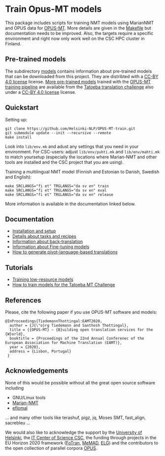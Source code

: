 # Train Opus-MT models

This package includes scripts for training NMT models using MarianNMT and OPUS data for [OPUS-MT](https://github.com/Helsinki-NLP/Opus-MT). More details are given in the [Makefile](Makefile) but documentation needs to be improved. Also, the targets require a specific environment and right now only work well on the CSC HPC cluster in Finland.


## Pre-trained models

The subdirectory [models](https://github.com/Helsinki-NLP/Opus-MT-train/tree/master/models) contains information about pre-trained models that can be downloaded from this project. They are distribted with a [CC-BY 4.0 license](https://creativecommons.org/licenses/by/4.0/) license. [More pre-trained models](https://github.com/Helsinki-NLP/Tatoeba-Challenge/blob/master/results/tatoeba-results-all.md) trained with the [OPUS-MT training pipeline](https://github.com/Helsinki-NLP/OPUS-MT-train/blob/master/doc/TatoebaChallenge.md) are available from the [Tatoeba translation challenge](https://github.com/Helsinki-NLP/Tatoeba-Challenge) also under a [CC-BY 4.0 license](https://creativecommons.org/licenses/by/4.0/) license.


## Quickstart

Setting up:

```
git clone https://github.com/Helsinki-NLP/OPUS-MT-train.git
git submodule update --init --recursive --remote
make install
```

Look into `lib/env.mk` and adust any settings that you need in your environment.
For CSC-users: adjust `lib/env/puhti.mk` and `lib/env/mahti.mk` to match yoursetup (especially the locations where Marian-NMT and other tools are installed and the CSC project that you are using).

Training a multilingual NMT model (Finnish and Estonian to Danish, Swedish and English):

```
make SRCLANGS="fi et" TRGLANGS="da sv en" train
make SRCLANGS="fi et" TRGLANGS="da sv en" eval
make SRCLANGS="fi et" TRGLANGS="da sv en" release
```

More information is available in the documentation linked below.


## Documentation

* [Installation and setup](https://github.com/Helsinki-NLP/Opus-MT-train/tree/master/doc/Setup.md)
* [Details about tasks and recipes](https://github.com/Helsinki-NLP/Opus-MT-train/tree/master/doc/README.md)
* [Information about back-translation](https://github.com/Helsinki-NLP/Opus-MT-train/tree/master/backtranslate/README.md)
* [Information about Fine-tuning models](https://github.com/Helsinki-NLP/OPUS-MT-train/blob/master/finetune/README.md)
* [How to generate pivot-language-based translations](https://github.com/Helsinki-NLP/OPUS-MT-train/blob/master/pivoting/README.md)



## Tutorials

* [Training low-resource models](https://github.com/Helsinki-NLP/Opus-MT-train/tree/master/doc/tutorials/low-resource.md)
* [How to train models for the Tatoeba MT Challenge](https://github.com/Helsinki-NLP/Opus-MT-train/tree/master/doc/TatoebaChallenge.md)


## References

Please, cite the following paper if you use OPUS-MT software and models:

```
@InProceedings{TiedemannThottingal:EAMT2020,
  author = {J{\"o}rg Tiedemann and Santhosh Thottingal},
  title = {{OPUS-MT} — {B}uilding open translation services for the {W}orld},
  booktitle = {Proceedings of the 22nd Annual Conferenec of the European Association for Machine Translation (EAMT)},
  year = {2020},
  address = {Lisbon, Portugal}
 }
 ```


## Acknowledgements

None of this would be possible without all the great open source software including

* GNU/Linux tools
* [Marian-NMT](https://github.com/marian-nmt/)
* [eflomal](https://github.com/robertostling/eflomal)

... and many other tools like terashuf, pigz, jq, Moses SMT, fast_align, sacrebleu ...

We would also like to acknowledge the support by the [University of Helsinki](https://blogs.helsinki.fi/language-technology/), the [IT Center of Science CSC](https://www.csc.fi/en/home), the funding through projects in the EU Horizon 2020 framework ([FoTran](http://www.helsinki.fi/fotran), [MeMAD](https://memad.eu/), [ELG](https://www.european-language-grid.eu/)) and the contributors to the open collection of parallel corpora [OPUS](http://opus.nlpl.eu/).
